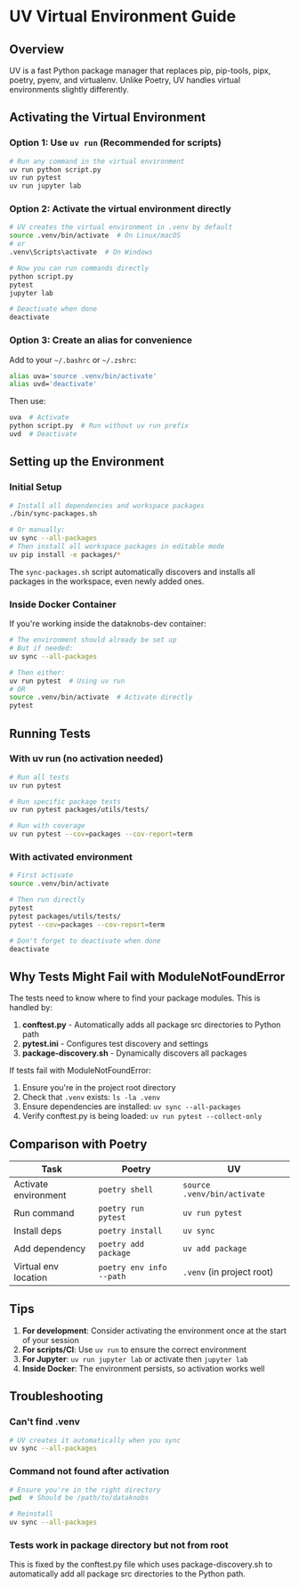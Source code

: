 # UV Virtual Environment Guide

## Overview

UV is a fast Python package manager that replaces pip, pip-tools, pipx, poetry, pyenv, and virtualenv. Unlike Poetry, UV handles virtual environments slightly differently.

## Activating the Virtual Environment

### Option 1: Use `uv run` (Recommended for scripts)
```bash
# Run any command in the virtual environment
uv run python script.py
uv run pytest
uv run jupyter lab
```

### Option 2: Activate the virtual environment directly
```bash
# UV creates the virtual environment in .venv by default
source .venv/bin/activate  # On Linux/macOS
# or
.venv\Scripts\activate  # On Windows

# Now you can run commands directly
python script.py
pytest
jupyter lab

# Deactivate when done
deactivate
```

### Option 3: Create an alias for convenience
Add to your `~/.bashrc` or `~/.zshrc`:
```bash
alias uva='source .venv/bin/activate'
alias uvd='deactivate'
```

Then use:
```bash
uva  # Activate
python script.py  # Run without uv run prefix
uvd  # Deactivate
```

## Setting up the Environment

### Initial Setup
```bash
# Install all dependencies and workspace packages
./bin/sync-packages.sh

# Or manually:
uv sync --all-packages
# Then install all workspace packages in editable mode
uv pip install -e packages/*
```

The `sync-packages.sh` script automatically discovers and installs all packages in the workspace, even newly added ones.

### Inside Docker Container
If you're working inside the dataknobs-dev container:
```bash
# The environment should already be set up
# But if needed:
uv sync --all-packages

# Then either:
uv run pytest  # Using uv run
# OR
source .venv/bin/activate  # Activate directly
pytest
```

## Running Tests

### With uv run (no activation needed)
```bash
# Run all tests
uv run pytest

# Run specific package tests
uv run pytest packages/utils/tests/

# Run with coverage
uv run pytest --cov=packages --cov-report=term
```

### With activated environment
```bash
# First activate
source .venv/bin/activate

# Then run directly
pytest
pytest packages/utils/tests/
pytest --cov=packages --cov-report=term

# Don't forget to deactivate when done
deactivate
```

## Why Tests Might Fail with ModuleNotFoundError

The tests need to know where to find your package modules. This is handled by:

1. **conftest.py** - Automatically adds all package src directories to Python path
2. **pytest.ini** - Configures test discovery and settings
3. **package-discovery.sh** - Dynamically discovers all packages

If tests fail with ModuleNotFoundError:

1. Ensure you're in the project root directory
2. Check that `.venv` exists: `ls -la .venv`
3. Ensure dependencies are installed: `uv sync --all-packages`
4. Verify conftest.py is being loaded: `uv run pytest --collect-only`

## Comparison with Poetry

| Task | Poetry | UV |
|------|--------|-----|
| Activate environment | `poetry shell` | `source .venv/bin/activate` |
| Run command | `poetry run pytest` | `uv run pytest` |
| Install deps | `poetry install` | `uv sync` |
| Add dependency | `poetry add package` | `uv add package` |
| Virtual env location | `poetry env info --path` | `.venv` (in project root) |

## Tips

1. **For development**: Consider activating the environment once at the start of your session
2. **For scripts/CI**: Use `uv run` to ensure the correct environment
3. **For Jupyter**: `uv run jupyter lab` or activate then `jupyter lab`
4. **Inside Docker**: The environment persists, so activation works well

## Troubleshooting

### Can't find .venv
```bash
# UV creates it automatically when you sync
uv sync --all-packages
```

### Command not found after activation
```bash
# Ensure you're in the right directory
pwd  # Should be /path/to/dataknobs

# Reinstall
uv sync --all-packages
```

### Tests work in package directory but not from root
This is fixed by the conftest.py file which uses package-discovery.sh to automatically add all package src directories to the Python path.
